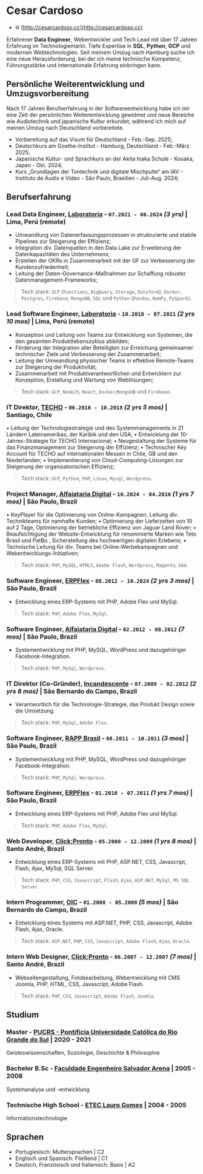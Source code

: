 <!-- The (first) h1 will be used as the <title> of the HTML page -->
# Cesar Cardoso

<!-- The unordered list immediately after the h1 will be formatted on a single
line. It is intended to be used for contact details -->
<!-- - ✉️ <email@some-email-server.com> -->
<!-- - 📞 +00-0000-0000 -->
- 🌐 [http://cesarcardoso.cc](http://cesarcardoso.cc)
<!-- - 🏠 My Address Street, 0 - 00000 - City, CC -->

<!-- The paragraph after the h1 and ul and before the first h2 is optional. It
is intended to be used for a short summary. -->
Erfahrener __Data Engineer__, Webentwickler und Tech Lead mit über 17 Jahren Erfahrung im Technologiemarkt. Tiefe Expertise in __SQL__, __Python__, __GCP__ und modernen Webtechnologien. Seit meinem Umzug nach Hamburg suche ich eine neue Herausforderung, bei der ich meine technische Kompetenz, Führungsstärke und internationale Erfahrung einbringen kann.

## Persönliche Weiterentwicklung und Umzugsvorbereitung

Nach 17 Jahren Berufserfahrung in der Softwareentwicklung habe ich mir eine Zeit der persönlichen Weiterentwicklung gewidmet und neue Bereiche wie Audiotechnik und japanische Kultur erkundet, während ich mich auf meinen Umzug nach Deutschland vorbereitete.

- Vorbereitung auf das Visum für Deutschland - Feb.-Sep. 2025;
- Deutschkurs am Goethe-Institut - Hamburg, Deutschland - Feb.-März 2025;
- Japanische Kultur- und Sprachkurs an der Akita Inaka Schule - Kosaka, Japan - Okt. 2024;
- Kurs „Grundlagen der Tontechnik und digitale Mischpulte“ am IAV - Instituto de Áudio e Vídeo - São Paulo, Brasilien - Juli-Aug. 2024;

## Berufserfahrung

<!-- You have to wrap the "left" and "right" half of these headings in spans by
hand -->
### <span>Lead Data Engineer, [Laboratoria](https://laboratoria.la/) - `07.2021 - 06.2024` _(3 yrs)_</span> <span><span> | </span>Lima, Perú (remote)</span>
<!-- Thinking about say something about the place -->
- Umwandlung von Datenerfassungsprozessen in strukturierte und stabile Pipelines zur Steigerung der Effizienz;
- Integration div. Datenquellen in den Data Lake zur Erweiterung der Datenkapazitäten des Unternehmens;
- Erstellen der OKRs in Zusammenarbeit mit der GF zur Verbesserung der Kundenzufriedenheit;
- Leitung der Daten-Governance-Maßnahmen zur Schaffung robuster Datenmanagement-Frameworks;

> Tech stack: `GCP` (`Functions`, `BigQuery`, `Storage`, `Dataform`), `Docker`, `Postgres`, `Firebase`, `MongoDB`, `SQL` und `Python` (`Pandas`, `NumPy`, `PySpark`).


### <span>Lead Software Engineer, [Laboratoria](https://laboratoria.la/) - `10.2018 - 07.2021` _(2 yrs 10 mos)_</span> <span><span> | </span>Lima, Perú (remote)</span>
<!-- Thinking about say something about the place -->
- Konzeption und Leitung von Teams zur Entwicklung von Systemen, die den gesamten Produktlebenszyklus abbilden;
- Förderung der Integration aller Beteiligten zur Erreichung gemeinsamer technischer Ziele und Verbesserung der Zusammenarbeit;
- Leitung der Umwandlung physischer Teams in effektive Remote-Teams zur Steigerung der Produktivität;
- Zusammenarbeit mit Produktverantwortlichen und Entwicklern zur Konzeption, Erstellung und Wartung von Weblösungen;

> Tech stack: `GCP`, `NodeJS`, `React`, `Docker`,`MongoDB` und `Firebase`.


### <span>IT Direktor, [TECHO](https://www.techo.org/) - `06.2016 - 10.2018` _(2 yrs 5 mos)_</span> <span><span> | </span>Santiago, Chile</span>
<!-- Thinking about say something about the place -->
• Leitung der Technologiestrategie und des Systemmanagements in 21 Ländern Lateinamerikas, der Karibik und den USA;
• Entwicklung der 10-Jahres-Strategie für TECHO Internacional;
• Neugestaltung der Systeme für das Finanzmanagement zur Steigerung der Effizienz;
• Technischer Key Account für TECHO auf internationalen Messen in Chile, GB und den Niederlanden;
• Implementierung von Cloud-Computing-Lösungen zur Steigerung der organisatorischen Effizienz;

> Tech stack: `GCP`, `Python`, `PHP`, `Linux`, `Mysql`, `Wordpress`.


### <span>Project Manager, [Alfaiataria Digital](https://www.linkedin.com/company/alfaiataria-digital/posts/?feedView=all) - `10.2024 - 04.2016` _(1 yrs 7 mos)_</span> <span><span> | </span>São Paulo, Brazil</span>

<!-- Thinking about say something about the place -->
• KeyPlayer für die Optimierung von Online-Kampagnen, Leitung div. Technikteams für namhafte Kunden;
• Optimierung der Lieferzeiten von 10 auf 2 Tage, Optimierung der betriebliche Effizienz von Jaguar Land Rover;
• Beaufsichtigung der Website-Entwicklung für renommierte Marken wie Teto Brasil und PatBo , Sicherstellung des hochwertigen digitalen Erlebens;
• Technische Leitung für div. Teams bei Online-Werbekampagnen und Webentwicklungs-Initiativen;

> Tech stack: `PHP`, `MySQL`, `HTML5`, `Adobe Flash`, `Wordpress`, `Magento`, `GA4`.

### <span>Software Engineer, [ERPFlex](https://erpflex.com.br/) - `08.2012 - 10.2024` _(2 yrs 3 mos)_</span> <span><span> | </span>São Paulo, Brazil</span>

<!-- Thinking about say something about the place -->
- Entwicklung eines ERP-Systems mit PHP, Adobe Flex und MySql.

> Tech stack: `PHP`, `Adobe Flex`, `MySql`.

### <span>Software Engineer, [Alfaiataria Digital](https://www.linkedin.com/company/alfaiataria-digital/posts/?feedView=all) - `02.2012 - 08.2012` _(7 mos)_</span> <span><span> | </span>São Paulo, Brazil</span>

<!-- Thinking about say something about the place -->
- Systementwicklung mit PHP, MySQL, WordPress und dazugehöriger Facebook-Integration.

> Tech stack: `PHP`, `MySql`, `Wordpress`.


### <span>IT Direktor (Co-Gründer), [Incandescente](https://www.incandescente.com.br/) - `07.2009 - 02.2012` _(2 yrs 8 mos)_</span> <span><span> | </span>São Bernardo do Campo, Brazil</span>

<!-- Thinking about say something about the place -->
- Verantwortlich für die Technologie-Strategie, das Produkt Design sowie die Umsetzung.

> Tech stack: `PHP`, `MySql`, `Adobe Flex`.


### <span>Software Engineer, [RAPP Brasil](https://www.rapp.com/) - `08.2011 - 10.2011` _(3 mos)_</span> <span><span> | </span>São Paulo, Brazil</span>

<!-- Thinking about say something about the place -->
- Systementwicklung mit PHP, MySQL, WordPress und dazugehöriger Facebook-Integration.

> Tech stack: `PHP`, `MySql`, `Wordpress`.


### <span>Software Engineer, [ERPFlex](https://erpflex.com.br/) - `01.2010 - 07.2011` _(1 yrs 7 mos)_</span> <span><span> | </span>São Paulo, Brazil</span>

<!-- Thinking about say something about the place -->
- Entwicklung eines ERP-Systems mit PHP, Adobe Flex und MySql.

> Tech stack: `PHP`, `Adobe Flex`, `MySql`.


### <span>Web Developer, [Click;Pronto](https://www.clickpronto.com.br/) - `05.2008 - 12.2009` _(1 yrs 8 mos)_</span> <span><span> | </span>Santo André, Brazil</span>

<!-- Thinking about say something about the place -->
- Entwicklung eines ERP-Systems mit PHP, ASP.NET, CSS, Javascript, Flash, Ajax, MySql, SQL Server.

> Tech stack: `PHP`, `CSS`, `Javascript`, `Flash`, `Ajax`, `ASP.NET`, `MySql`, `MS SQL Server`.


### <span>Intern Programmer, [OIC](https://oic.com.br/) - `01.2008 - 05.2008` _(5 mos)_</span> <span><span> | </span>São Bernardo do Campo, Brazil</span>

<!-- Thinking about say something about the place -->
- Entwicklung eines Systems mit ASP.NET, PHP, CSS, Javascript, Adobe Flash, Ajax, Oracle.

> Tech stack: `ASP.NET`, `PHP`, `CSS`, `Javascript`, `Adobe Flash`, `Ajax`, `Oracle`.


### <span>Intern Web Designer, [Click;Pronto](https://www.clickpronto.com.br/) - `06.2007 - 12.2007` _(7 mos)_</span> <span><span> | </span>Santo André, Brazil</span>

<!-- Thinking about say something about the place -->
- Webseitengestaltung, Fotobearbeitung, Webentwicklung mit CMS Joomla, PHP, HTML, CSS, Javascript, Adobe Flash.

> Tech stack: `PHP`, `CSS`, `Javascript`, `Adobe Flash`, `Joomla`.



## Studium

### <span>Master - [PUCRS - Pontifícia Universidade Católica do Rio Grande do Sul](https://online.pucrs.br/)</span> <span><span> | </span>2020 - 2021</span>
Geisteswissenschaften, Soziologie, Geschichte & Philosophie

### <span>Bachelor B.Sc - [Faculdade Engenheiro Salvador Arena](https://faculdadesalvadorarena.org.br)</span> <span><span> | </span>2005 - 2008</span>
Systemanalyse und -entwicklung

### <span>Technische High School - [ETEC Lauro Gomes](http://www.etelg.com.br)</span> <span><span> | </span>2004 - 2005</span>
Informationstechnologie


## Sprachen

- Portugiesisch: Muttersprachen | C2
- Englisch und Spanisch: Fließend | C1
- Deutsch, Französisch und Italienisch: Basis | A2
